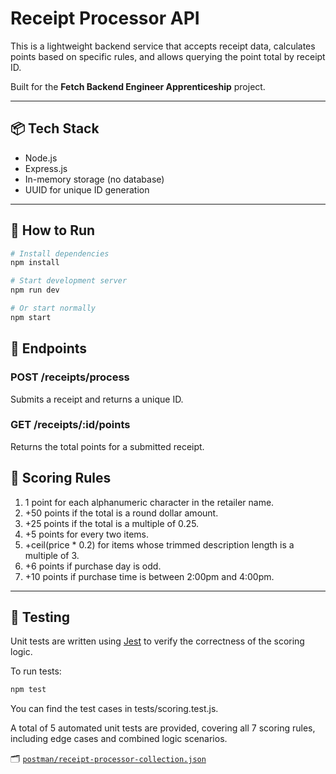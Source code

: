 # Receipt Processor API

This is a lightweight backend service that accepts receipt data, calculates points based on specific rules, and allows querying the point total by receipt ID.

Built for the **Fetch Backend Engineer Apprenticeship** project.

---

## 📦 Tech Stack

- Node.js
- Express.js
- In-memory storage (no database)
- UUID for unique ID generation

---

## 🚀 How to Run

```bash
# Install dependencies
npm install

# Start development server
npm run dev

# Or start normally
npm start
```

## 🔄 Endpoints

### POST /receipts/process

Submits a receipt and returns a unique ID.

### GET /receipts/:id/points

Returns the total points for a submitted receipt.

## 🧮 Scoring Rules

1. 1 point for each alphanumeric character in the retailer name.
2. +50 points if the total is a round dollar amount.
3. +25 points if the total is a multiple of 0.25.
4. +5 points for every two items.
5. +ceil(price * 0.2) for items whose trimmed description length is a multiple of 3.
6. +6 points if purchase day is odd.
7. +10 points if purchase time is between 2:00pm and 4:00pm.

---

## 🧪 Testing

Unit tests are written using [Jest](https://jestjs.io/) to verify the correctness of the scoring logic.

To run tests:

```bash
npm test
```
You can find the test cases in tests/scoring.test.js.

A total of 5 automated unit tests are provided, covering all 7 scoring rules, including edge cases and combined logic scenarios.

🗂 [`postman/receipt-processor-collection.json`](postman/receipt-processor-collection.json)